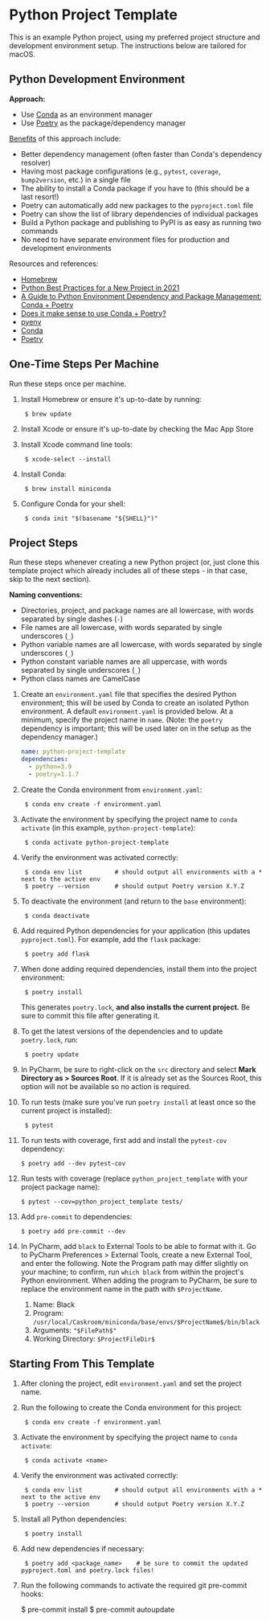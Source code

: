 # Python Project Template

This is an example Python project, using my preferred project structure and development environment setup. The 
instructions below are tailored for macOS.

## Python Development Environment

**Approach:**
- Use [Conda](https://conda.io) as an environment manager
- Use [Poetry](https://python-poetry.org) as the package/dependency manager

[Benefits](https://ealizadeh.com/blog/guide-to-python-env-pkg-dependency-using-conda-poetry) of this approach include:
- Better dependency management (often faster than Conda's dependency resolver)
- Having most package configurations (e.g., `pytest`, `coverage`, `bump2version`, etc.) in a single file
- The ability to install a Conda package if you have to (this should be a last resort!)
- Poetry can automatically add new packages to the `pyproject.toml` file
- Poetry can show the list of library dependencies of individual packages
- Build a Python package and publishing to PyPI is as easy as running two commands
- No need to have separate environment files for production and development environments

Resources and references:
- [Homebrew](https://brew.sh)
- [Python Best Practices for a New Project in 2021](https://mitelman.engineering/blog/python-best-practice/automating-python-best-practices-for-a-new-project/)
- [A Guide to Python Environment Dependency and Package Management: Conda + Poetry](https://ealizadeh.com/blog/guide-to-python-env-pkg-dependency-using-conda-poetry)
- [Does it make sense to use Conda + Poetry?](https://stackoverflow.com/questions/70851048/does-it-make-sense-to-use-conda-poetry#:~:text=Conda%20is%20primarily%20a%20environment,%2C%20an%20upgrade%20of%20Pyenv)
- [pyenv](https://github.com/pyenv/pyenv)
- [Conda](https://docs.conda.io/en/latest/)
- [Poetry](https://python-poetry.org/docs/)

## One-Time Steps Per Machine

Run these steps once per machine.

1. Install Homebrew or ensure it's up-to-date by running:

        $ brew update
2. Install Xcode or ensure it's up-to-date by checking the Mac App Store
3. Install Xcode command line tools:

        $ xcode-select --install
4. Install Conda:

        $ brew install miniconda
5. Configure Conda for your shell:

        $ conda init "$(basename "${SHELL}")"


## Project Steps

Run these steps whenever creating a new Python project (or, just clone this template project which already includes 
all of these steps - in that case, skip to the next section).

**Naming conventions:**
- Directories, project, and package names are all lowercase, with words separated by single dashes (`-`)
- File names are all lowercase, with words separated by single underscores (`_`)
- Python variable names are all lowercase, with words separated by single underscores (`_`)
- Python constant variable names are all uppercase, with words separated by single underscores (`_`)
- Python class names are CamelCase

1. Create an `environment.yaml` file that specifies the desired Python environment; this will be used by Conda to 
   create an isolated Python environment. A default `environment.yaml` is provided below. At a minimum, specify the 
   project name in `name`. (Note: the `poetry` dependency is important; this will be used later on in the setup as 
   the dependency manager.)

   ```yaml
   name: python-project-template
   dependencies:
     - python=3.9
     - poetry=1.1.7
   ```
   
2. Create the Conda environment from `environment.yaml`:

        $ conda env create -f environment.yaml

3. Activate the environment by specifying the project name to `conda activate` (in this example, 
   `python-project-template`):

        $ conda activate python-project-template
4. Verify the environment was activated correctly:

        $ conda env list         # should output all environments with a * next to the active env
        $ poetry --version       # should output Poetry version X.Y.Z
5. To deactivate the environment (and return to the `base` environment):
   
        $ conda deactivate
6. Add required Python dependencies for your application (this updates `pyproject.toml`). For example, add the `flask` package:

        $ poetry add flask
7. When done adding required dependencies, install them into the project environment:

        $ poetry install
   This generates `poetry.lock`, **and also installs the current project.** Be sure to commit this file after 
   generating it.
8. To get the latest versions of the dependencies and to update `poetry.lock`, run:

        $ poetry update
9. In PyCharm, be sure to right-click on the `src` directory and select **Mark Directory as > Sources Root**. If it 
   is already set as the Sources Root, this option will not be available so no action is required.
10. To run tests (make sure you've run `poetry install` at least once so the current project is installed):

         $ pytest
11. To run tests with coverage, first add and install the `pytest-cov` dependency:

        $ poetry add --dev pytest-cov
12. Run tests with coverage (replace `python_project_template` with your project package name):

        $ pytest --cov=python_project_template tests/
13. Add `pre-commit` to dependencies:

        $ poetry add pre-commit --dev
14. In PyCharm, add `black` to External Tools to be able to format with it. Go to PyCharm Preferences > External 
    Tools, create a new External Tool, and enter the following. Note the Program path may differ slightly on your 
    machine; to confirm, run `which black` from within the project's Python environment. When adding the program to 
    PyCharm, be sure to replace the environment name in the path with `$ProjectName`.
    1. Name: Black
    2. Program: `/usr/local/Caskroom/miniconda/base/envs/$ProjectName$/bin/black`
    3. Arguments: `"$FilePath$"`
    4. Working Directory: `$ProjectFileDir$`


## Starting From This Template

1. After cloning the project, edit `environment.yaml` and set the project name.
2. Run the following to create the Conda environment for this project:

        $ conda env create -f environment.yaml

3. Activate the environment by specifying the project name to `conda activate`:

        $ conda activate <name>
4. Verify the environment was activated correctly:

        $ conda env list         # should output all environments with a * next to the active env
        $ poetry --version       # should output Poetry version X.Y.Z

5. Install all Python dependencies:

        $ poetry install
6. Add new dependencies if necessary:

        $ poetry add <package_name>    # be sure to commit the updated pyproject.toml and poetry.lock files!
7. Run the following commands to activate the required git pre-commit hooks:

    $ pre-commit install
    $ pre-commit autoupdate
